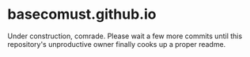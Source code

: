 # basecomust.github.io

Under construction, comrade. Please wait a few more commits until this repository's unproductive owner finally cooks up a proper readme.